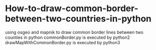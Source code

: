 # How-to-draw-common-border-between-two-countries-in-python
using osgeo and mapnik to draw common border lines between two counties in python 
commonBorder.py is executed by python2
drawMapWithCommonBorder.py is executed by python3
